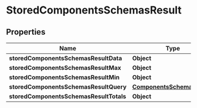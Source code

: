# StoredComponentsSchemasResult

## Properties
Name | Type | Description | Notes
------------ | ------------- | ------------- | -------------
**storedComponentsSchemasResultData** | **Object** |  |  [optional]
**storedComponentsSchemasResultMax** | **Object** |  |  [optional]
**storedComponentsSchemasResultMin** | **Object** |  |  [optional]
**storedComponentsSchemasResultQuery** | [**ComponentsSchemasQuery**](ComponentsSchemasQuery.md) |  |  [optional]
**storedComponentsSchemasResultTotals** | **Object** |  |  [optional]

